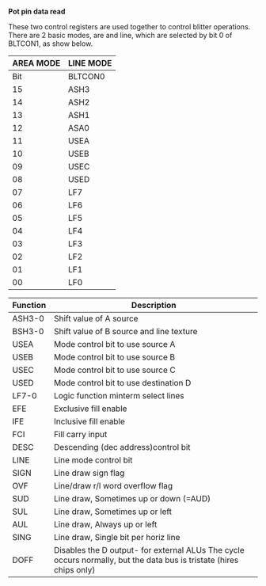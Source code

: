 **Pot pin data read**

These two control registers are used together to control blitter operations. There are 2 basic modes, are and line, which are selected by bit 0 of BLTCON1, as show below.

| AREA MODE| LINE MODE  |
|---|---  |
|Bit| BLTCON0| BLTCON1| Bit| BLTCON0| BLTCON1  |
|15| ASH3| BSH3| 15| ASH3| BSH3  |
|14| ASH2| BSH2| 14| ASH2| BSH2  |
|13| ASH1| BSH1| 13| ASH1| BSH1  |
|12| ASA0| BSH0| 12| ASH0| BSH0  |
|11| USEA| 0| 11| 1| 0  |
|10| USEB| 0| 10| 0| 0  |
|09| USEC| 0| 09| 1| 0  |
|08| USED| 0| 08| 1| 0  |
|07| LF7| DOFF| 07| LF7| DPFF  |
|06| LF6| 0| 06| LF6| SIGN  |
|05| LF5| 0| 05| LF5| OVF  |
|04| LF4| EFE| 04| LF4| SUD  |
|03| LF3| IFE| 03| LF3| SUL  |
|02| LF2| FCI| 02| LF2| AUL  |
|01| LF1| DESC| 01| LF1| SING  |
|00| LF0| LINE(=0)| 00| LF0| LINE(=1)|

|Function| Description  |
|---|---  |
|ASH3-0| Shift value of A source  |
|BSH3-0| Shift value of B source and line texture  |
|USEA| Mode control bit to use source A  |
|USEB| Mode control bit to use source B  |
|USEC| Mode control bit to use source C  |
|USED| Mode control bit to use destination D  |
|LF7-0| Logic function minterm select lines  |
|EFE| Exclusive fill enable  |
|IFE| Inclusive fill enable  |
|FCI| Fill carry input  |
|DESC| Descending (dec address)control bit  |
|LINE| Line mode control bit  |
|SIGN| Line draw sign flag  |
|OVF| Line/draw r/l word overflow flag  |
|SUD| Line draw, Sometimes up or down (=AUD)  |
|SUL| Line draw, Sometimes up or left  |
|AUL| Line draw, Always up or left  |
|SING| Line draw, Single bit per horiz line  |
|DOFF| Disables the D output- for external ALUs The cycle occurs normally, but the data bus is tristate (hires chips only)|

